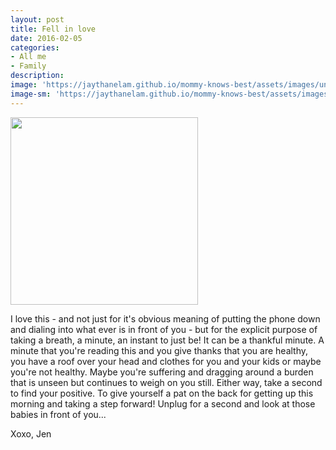 ```yaml
---
layout: post
title: Fell in love
date: 2016-02-05
categories:
- All me
- Family
description:
image: 'https://jaythanelam.github.io/mommy-knows-best/assets/images/unplugged.jpg'
image-sm: 'https://jaythanelam.github.io/mommy-knows-best/assets/images/unplugged.jpg'
---
```

<img src="https://jaythanelam.github.io/mommy-knows-best/assets/images/fell-in-love-unplug.jpeg" style="width: 300px;"/>

I love this - and not just for it's obvious meaning of putting the phone down and dialing into what ever is in front of you - but for the explicit purpose of taking a breath, a minute, an instant to just be! It can be a thankful minute. A minute that you're reading this and you give thanks that you are healthy, you have a roof over your head and clothes for you and your kids or maybe you're not healthy. Maybe you're suffering and dragging around a burden that is unseen but continues to weigh on you still. Either way, take a second to find your positive. To give yourself a pat on the back for getting up this morning and taking a step forward! Unplug for a second and look at those babies in front of you...

Xoxo,
Jen
